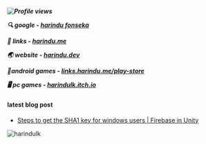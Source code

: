 
<h5>
  
 ![Profile views](https://gpvc.arturio.dev/Harindulk)  
 
 🔍 google - [harindu fonseka](https://g.co/kgs/ejziUB)

 🔗 links - [harindu.me](https://harindu.me/)  
 
 🌏 website - [harindu.dev](https://www.harindu.dev)  
 
 📱android games - [links.harindu.me/play-store](https://links.harindu.me/play-store)  
 
 🖥️ pc games - [harindulk.itch.io](https://harindulk.itch.io/) 
 
#### latest blog post

  <!-- BLOG-POST-LIST:START -->
- [Steps to get the SHA1 key for windows users | Firebase in Unity](https://dev.to/harindulk/steps-to-get-the-sha1-key-for-windows-users-firebase-in-unity-2h4g)
  <!-- BLOG-POST-LIST:END -->
  
</h5>
  <img align="left" src="https://github-readme-stats.vercel.app/api/top-langs?username=harindulk&show_icons=true&locale=en&layout=compact" alt="harindulk" />

